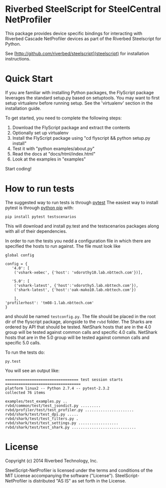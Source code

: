 Riverbed SteelScript for SteelCentral NetProfiler
=================================================

This package provides device specific bindings for interacting
with Riverbed Cascade NetProfiler devices as part of the Riverbed
Steelscript for Python.

See [http://github.com/riverbed/steelscript](steelscript) for
installation instructions.

Quick Start
===========

If you are familiar with installing Python packages, the FlyScript
package leverages the standard setup.py based on setuptools.  You may
want to first setup virtualenv before running setup.  See the
'virtualenv' section in the installation guide.

To get started, you need to complete the following steps:

1. Download the FlyScript package and extract the contents
2. Optionally set up virtualenv
3. Install the FlyScript package using "cd flyscript && python setup.py install"
4. Test it with "python examples/about.py"
5. Read the docs at "docs/html/index.html"
6. Look at the examples in "examples"

Start coding!

How to run tests
================

The suggested way to run tests is through [pytest](http://pytest.org/latest/)
The easiest way to install pytest is through
[python pip](http://www.pip-installer.org/en/latest/installing.html) with:

    pip install pytest testscenarios

This will download and install py.test and the testscenarios packages along
with all of their dependencies.

In order to run the tests you nedd a configuration file in which there are
specified the hosts to run against. The file must look like


    global config

    config = {
       '4.0': [
        ('vshark-xebec', {'host': 'vdorothy10.lab.nbttech.com'})],

       '5.0': [
        ('vshark-latest', {'host':'vdorothy5.lab.nbttech.com'}),
        ('shark-latest', {'host':'oak-mako10.lab.nbttech.com'})

        ],
	'profilerhost': 'tm08-1.lab.nbttech.com'
    }


and should be named `testconfig.py`. The file should be placed in the root
dir of the flyscript package, alongside to the `rvbd` folder.
The Sharks are ordered by API that should be tested. NetShark hosts that are in the 4.0
group will be tested against common calls and specific 4.0 calls. NetShark hosts that
are in the 5.0 group will be tested against common calls and specific 5.0 calls.

To run the tests do:

    py.test

You will see an output like:

    ================================= test session starts ==================================
    platform linux2 -- Python 2.7.4 -- pytest-2.3.2
    collected 76 items

    examples/test_examples.py ..
    rvbd/common/test/test_jsondict.py .........
    rvbd/profiler/test/test_profiler.py ......................
    rvbd/shark/test/test_dpi.py .....
    rvbd/shark/test/test_filters.py .
    rvbd/shark/test/test_settings.py ..................
    rvbd/shark/test/test_shark.py .............................


License
=======

Copyright (c) 2014 Riverbed Technology, Inc.

SteelScript-NetProfiler is licensed under the terms and conditions of the MIT
License accompanying the software ("License").  SteelScript-NetProfiler is
distributed "AS IS" as set forth in the License.
